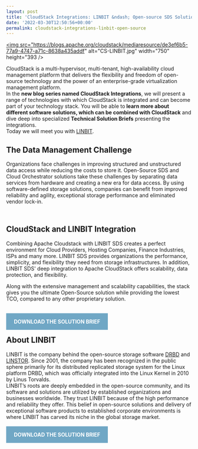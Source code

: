 ```yaml
---
layout: post
title: 'CloudStack Integrations: LINBIT &ndash; Open-source SDS Solution'
date: '2022-03-30T12:50:56+00:00'
permalink: cloudstack-integrations-linbit-open-source
---
```

<a href="https://blogs.apache.org/cloudstack/mediaresource/de3ef6b5-77a9-4747-a71c-8638a435addf"><img src="https://blogs.apache.org/cloudstack/mediaresource/de3ef6b5-77a9-4747-a71c-8638a435addf" alt="CS-LINBIT.jpg" width="750" height="393 /></a>

<p>CloudStack is a multi-hypervisor, multi-tenant, high-availability cloud management platform that delivers the flexibility and freedom of open-source technology and the power of an enterprise-grade virtualization management platform. <br />In the <strong>new blog series named CloudStack Integrations</strong>, we will present a range of technologies with which CloudStack is integrated and can become part of your technology stack. You will be able to<strong> learn more about different software solutions, which can be combined with CloudStack</strong> and dive deep into specialized <strong>Technical Solution Briefs</strong> presenting the integrations. <br />Today we will meet you with <a href="https://linbit.com/" target="_blank">LINBIT</a>.</p>
<h2>The Data Management Challenge</h2>
<p>Organizations face challenges in improving structured and unstructured data access while reducing the costs to store it. Open-Source SDS and Cloud Orchestrator solutions take these challenges by separating data services from hardware and creating a new era for data access. By using software-defined storage solutions, companies can benefit from improved reliability and agility, exceptional storage performance and eliminated vendor lock-in. </p>
<h2><br />CloudStack and LINBIT Integration</h2>
<p>Combining Apache Cloudstack with LINBIT SDS creates a perfect environment for Cloud Providers, Hosting Companies, Finance Industries, ISPs and many more. LINBIT SDS provides organizations the performance, simplicity, and flexibility they need from storage infrastructures. In addition, LINBIT SDS' deep integration to Apache CloudStack offers scalability, data protection, and flexibility.</p>
<p>Along with the extensive management and scalability capabilities, the stack gives you the ultimate Open-Source solution while providing the lowest TCO, compared to any other proprietary solution.</p>
<p>&nbsp;</p>
<a href="https://cwiki.apache.org/confluence/download/attachments/30757703/CloudStack_Solution-Brief_LinBit_2022.pdf?api=v2" style="background-color: #70A7C5; color: white; padding: 1em 1.5em; text-decoration: none; text-transform: uppercase;"><b>DOWNLOAD THE SOLUTION BRIEF</b></a>
<br/>
<h2>About LINBIT</h2>
<p>LINBIT is the company behind the open-source storage software <a href="https://linbit.com/drbd/" target="_blank">DRBD</a> and <a href="https://linbit.com/linstor/" target="_blank">LINSTOR</a>. Since 2001, the company has been recognized in the public sphere primarily for its distributed replicated storage system for the Linux platform DRBD, which was officially integrated into the Linux Kernel in 2010 by Linus Torvalds.<br />LINBIT&rsquo;s roots are deeply embedded in the open-source community, and its software and solutions are utilized by established organizations and businesses worldwide. They trust LINBIT because of the high performance and reliability they offer. This belief in open-source solutions and delivery of exceptional software products to established corporate environments is where LINBIT has carved its niche in the global storage market.</p>
<br/>
<a href="https://cwiki.apache.org/confluence/download/attachments/30757703/CloudStack_Solution-Brief_LinBit_2022.pdf?api=v2" style="background-color: #70A7C5; color: white; padding: 1em 1.5em; text-decoration: none; text-transform: uppercase;"><b>DOWNLOAD THE SOLUTION BRIEF</b></a>
<br/>
